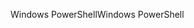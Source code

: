 <span data-ttu-id="ab5ed-101">Windows PowerShell</span><span class="sxs-lookup"><span data-stu-id="ab5ed-101">Windows PowerShell</span></span>